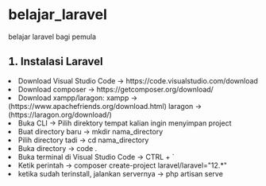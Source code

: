 # belajar_laravel
belajar laravel bagi pemula
<h2><li type="1">Instalasi Laravel</li></h2>
<li>Download Visual Studio Code -> https://code.visualstudio.com/download </li>
<li>Download composer -> https://getcomposer.org/download/</li>
<li>Download xampp/laragon: xampp -> (https://www.apachefriends.org/download.html) laragon -> (https://laragon.org/download/)</li>
<li>Buka CLI -> Pilih direktory tempat kalian ingin menyimpan project</li>
<li>Buat directory baru -> mkdir nama_directory</li>
<li>Pilih directory tadi -> cd nama_directory</li>
<li>Buka directory -> code .</li>
<li>Buka terminal di Visual Studio Code -> CTRL + ` </li>
<li>Ketik perintah -> composer create-project laravel/laravel="12.*"</li>
<li>ketika sudah terinstall, jalankan servernya -> php artisan serve </li>

